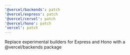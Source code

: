 ```yaml
---
'@vercel/backends': patch
'@vercel/express': patch
'@vercel/cervel': patch
'@vercel/hono': patch
'vercel': patch
---
```


Replace experimental builders for Express and Hono with a @vercel/backends package
